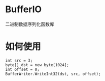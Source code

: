# BufferIO
二进制数据序列化函数库

# 如何使用
```
int src = 3;
byte[] dst = new byte[1024];
int offset = 0;
BufferWriter.WriteInt32(dst, src, offset);
```

